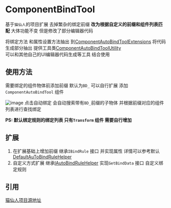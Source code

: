 # ComponentBindTool

基于`猫仙人`的项目扩展  去掉繁杂的绑定前缀  **改为根据自定义的前缀和组件列表匹配** 大体功能不变 但是修改了部分编辑器代码 

将绑定方法 和属性设置方法抽出 到[ComponentAutoBindToolExtensions](./Editor/ComponentAutoBindToolExtensions.cs) 
将代码生成部分抽出 提供工具类[ComponentAutoBindToolUtility](./Editor/ComponentAutoBindToolUtility.cs)  
可以和其他自己的UI编辑器代码生成等工具 结合使用

## 使用方法
需要绑定的组件物体前添加前缀 默认为`BD_`  可以自行扩展  添加`ComponentAutoBindTool` 组件

![image](https://tva3.sinaimg.cn/large/e1b1a94bgy1h09cxq1ewbj20bv073aaw.jpg)
点击自动绑定 会自动搜索带有`BD_`前缀的子物体  并根据前缀对应的组件列表进行查找绑定

**PS: 默认绑定规则的绑定列表 只有`Transform` 组件 需要自行增加**

## 扩展
1. 在扩展基础上增加前缀 
	继承`IBindRule` 接口  并实现属性 详情可以参考默认[DefaultAuToBindRuleHelper](./DefaultAuToBindRuleHelper.cs)
2. 自定义方式扩展
	继承[IAutoBindRuleHelper](./IAutoBindRuleHelper.cs)  实现`GetBindData` 接口 自定义绑定规则

## 引用
[猫仙人项目源地址](https://github.com/CatImmortal/ComponentAutoBindTool)
